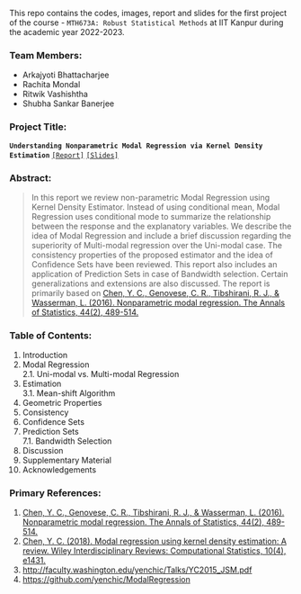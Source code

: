 This repo contains the codes, images, report and slides for the first project of the course - `MTH673A: Robust Statistical Methods` at IIT Kanpur during the academic year 2022-2023.

### Team Members:

  - Arkajyoti Bhattacharjee
  - Rachita Mondal
  - Ritwik Vashishtha
  - Shubha Sankar Banerjee

### Project Title:

**`Understanding Nonparametric Modal Regression via Kernel Density Estimation`** [`[Report]`](https://github.com/ArkaB-DS/NPmodalReg/blob/main/Group7%20Report.pdf) [`[Slides]`](https://github.com/ArkaB-DS/NPmodalReg/blob/main/Robust_Project_I__slides_.pdf)

### Abstract:

> In this report we review non-parametric Modal Regression using Kernel Density Estimator. Instead of using conditional mean, Modal Regression uses conditional mode to summarize the relationship between the response and the explanatory variables. We describe the idea of Modal Regression and include a brief discussion regarding the superiority of Multi-modal regression over the Uni-modal case. The consistency properties of the proposed estimator and the idea of Confidence Sets have been reviewed. This report also includes an application of Prediction Sets in case of Bandwidth selection. Certain generalizations and extensions are also discussed. The report is primarily based on [Chen, Y. C., Genovese, C. R., Tibshirani, R. J., & Wasserman, L. (2016). Nonparametric modal regression. The Annals of Statistics, 44(2), 489-514.](https://projecteuclid.org/journals/annals-of-statistics/volume-44/issue-2/Nonparametric-modal-regression/10.1214/15-AOS1373.pdf)

### Table of Contents:
  
  1. Introduction 
  2. Modal Regression </br>
      2.1. Uni-modal vs. Multi-modal Regression 
  3. Estimation </br>
      3.1. Mean-shift Algorithm
  4. Geometric Properties 
  5. Consistency 
  6. Confidence Sets 
  7. Prediction Sets </br>
    7.1. Bandwidth Selection
  8. Discussion 
  9. Supplementary Material 
  10. Acknowledgements 

### Primary References:

  1. [Chen, Y. C., Genovese, C. R., Tibshirani, R. J., & Wasserman, L. (2016). Nonparametric modal regression. The Annals of Statistics, 44(2), 489-514.](https://projecteuclid.org/journals/annals-of-statistics/volume-44/issue-2/Nonparametric-modal-regression/10.1214/15-AOS1373.pdf)
  2. [Chen, Y. C. (2018). Modal regression using kernel density estimation: A review. Wiley Interdisciplinary Reviews: Computational Statistics, 10(4), e1431.](https://arxiv.org/pdf/1710.07004)
  3. http://faculty.washington.edu/yenchic/Talks/YC2015_JSM.pdf
  4. https://github.com/yenchic/ModalRegression
